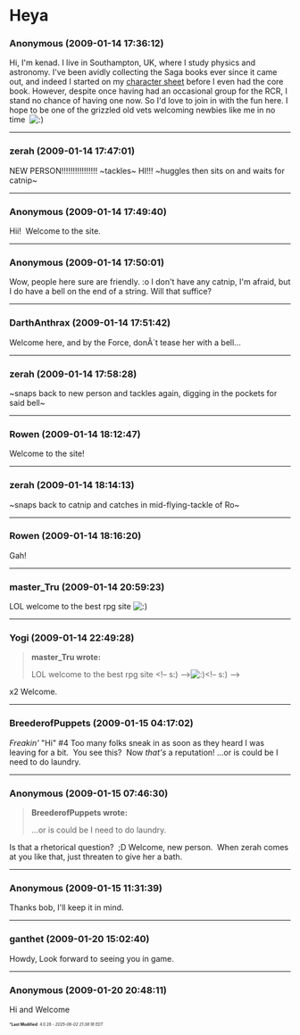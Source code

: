 # Heya

### **Anonymous** (2009-01-14 17:36:12)

Hi, I'm kenad. I live in Southampton, UK, where I study physics and astronomy.
I've been avidly collecting the Saga books ever since it came out, and indeed I started on my [character sheet](http://forums.gleemax.com/showthread.php?t=866480 "http://forums.gleemax.com/showthread.php?t=866480") before I even had the core book. However, despite once having had an occasional group for the RCR, I stand no chance of having one now. So I'd love to join in with the fun here.
I hope to be one of the grizzled old vets welcoming newbies like me in no time  <!-- s:) -->![:)](https://i.ibb.co/8LPNcWCM/icon-e-smile.gif)<!-- s:) -->

---

### **zerah** (2009-01-14 17:47:01)

NEW PERSON!!!!!!!!!!!!!!!! ~tackles~ HI!!! ~huggles then sits on and waits for catnip~

---

### **Anonymous** (2009-01-14 17:49:40)

Hii!  Welcome to the site.

---

### **Anonymous** (2009-01-14 17:50:01)

Wow, people here sure are friendly. :o
I don't have any catnip, I'm afraid, but I do have a bell on the end of a string. Will that suffice?

---

### **DarthAnthrax** (2009-01-14 17:51:42)

Welcome here, and by the Force, donÂ´t tease her with a bell...

---

### **zerah** (2009-01-14 17:58:28)

~snaps back to new person and tackles again, digging in the pockets for said bell~

---

### **Rowen** (2009-01-14 18:12:47)

Welcome to the site!

---

### **zerah** (2009-01-14 18:14:13)

~snaps back to catnip and catches in mid-flying-tackle of Ro~

---

### **Rowen** (2009-01-14 18:16:20)

Gah!

---

### **master_Tru** (2009-01-14 20:59:23)

LOL welcome to the best rpg site <!-- s:) -->![:)](https://i.ibb.co/8LPNcWCM/icon-e-smile.gif)<!-- s:) -->

---

### **Yogi** (2009-01-14 22:49:28)

> **master_Tru wrote:**
>
> LOL welcome to the best rpg site &lt;!&ndash; s:) &ndash;&gt;![:)](https://i.ibb.co/8LPNcWCM/icon-e-smile.gif)&lt;!&ndash; s:) &ndash;&gt;

x2
Welcome.

---

### **BreederofPuppets** (2009-01-15 04:17:02)

*Freakin'* "Hi" #4
Too many folks sneak in as soon as they heard I was leaving for a bit.  You see this?  Now *that's* a reputation!
...or is could be I need to do laundry.

---

### **Anonymous** (2009-01-15 07:46:30)

> **BreederofPuppets wrote:**
>
> &#8230;or is could be I need to do laundry.

Is that a rhetorical question?  ;D
Welcome, new person.  When zerah comes at you like that, just threaten to give her a bath.

---

### **Anonymous** (2009-01-15 11:31:39)

Thanks bob, I'll keep it in mind.

---

### **ganthet** (2009-01-20 15:02:40)

Howdy, Look forward to seeing you in game.

---

### **Anonymous** (2009-01-20 20:48:11)

Hi and Welcome



<span style="font-size: 0.5em;">***Last Modified**: 4.0.28 - *2025-06-02 21:38:18 EDT*</span>